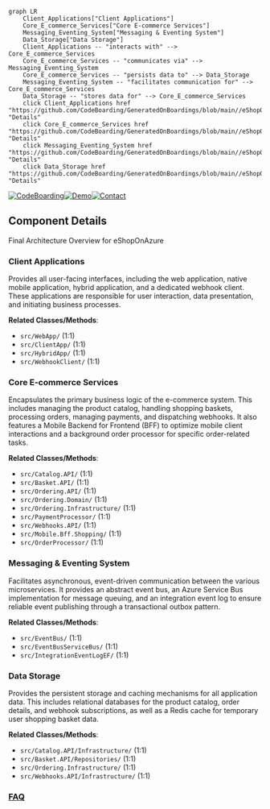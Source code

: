 ```mermaid
graph LR
    Client_Applications["Client Applications"]
    Core_E_commerce_Services["Core E-commerce Services"]
    Messaging_Eventing_System["Messaging & Eventing System"]
    Data_Storage["Data Storage"]
    Client_Applications -- "interacts with" --> Core_E_commerce_Services
    Core_E_commerce_Services -- "communicates via" --> Messaging_Eventing_System
    Core_E_commerce_Services -- "persists data to" --> Data_Storage
    Messaging_Eventing_System -- "facilitates communication for" --> Core_E_commerce_Services
    Data_Storage -- "stores data for" --> Core_E_commerce_Services
    click Client_Applications href "https://github.com/CodeBoarding/GeneratedOnBoardings/blob/main//eShopOnAzure/Client_Applications.md" "Details"
    click Core_E_commerce_Services href "https://github.com/CodeBoarding/GeneratedOnBoardings/blob/main//eShopOnAzure/Core_E_commerce_Services.md" "Details"
    click Messaging_Eventing_System href "https://github.com/CodeBoarding/GeneratedOnBoardings/blob/main//eShopOnAzure/Messaging_Eventing_System.md" "Details"
    click Data_Storage href "https://github.com/CodeBoarding/GeneratedOnBoardings/blob/main//eShopOnAzure/Data_Storage.md" "Details"
```
[![CodeBoarding](https://img.shields.io/badge/Generated%20by-CodeBoarding-9cf?style=flat-square)](https://github.com/CodeBoarding/GeneratedOnBoardings)[![Demo](https://img.shields.io/badge/Try%20our-Demo-blue?style=flat-square)](https://www.codeboarding.org/demo)[![Contact](https://img.shields.io/badge/Contact%20us%20-%20contact@codeboarding.org-lightgrey?style=flat-square)](mailto:contact@codeboarding.org)

## Component Details

Final Architecture Overview for eShopOnAzure

### Client Applications
Provides all user-facing interfaces, including the web application, native mobile application, hybrid application, and a dedicated webhook client. These applications are responsible for user interaction, data presentation, and initiating business processes.


**Related Classes/Methods**:

- `src/WebApp/` (1:1)
- `src/ClientApp/` (1:1)
- `src/HybridApp/` (1:1)
- `src/WebhookClient/` (1:1)


### Core E-commerce Services
Encapsulates the primary business logic of the e-commerce system. This includes managing the product catalog, handling shopping baskets, processing orders, managing payments, and dispatching webhooks. It also features a Mobile Backend for Frontend (BFF) to optimize mobile client interactions and a background order processor for specific order-related tasks.


**Related Classes/Methods**:

- `src/Catalog.API/` (1:1)
- `src/Basket.API/` (1:1)
- `src/Ordering.API/` (1:1)
- `src/Ordering.Domain/` (1:1)
- `src/Ordering.Infrastructure/` (1:1)
- `src/PaymentProcessor/` (1:1)
- `src/Webhooks.API/` (1:1)
- `src/Mobile.Bff.Shopping/` (1:1)
- `src/OrderProcessor/` (1:1)


### Messaging & Eventing System
Facilitates asynchronous, event-driven communication between the various microservices. It provides an abstract event bus, an Azure Service Bus implementation for message queuing, and an integration event log to ensure reliable event publishing through a transactional outbox pattern.


**Related Classes/Methods**:

- `src/EventBus/` (1:1)
- `src/EventBusServiceBus/` (1:1)
- `src/IntegrationEventLogEF/` (1:1)


### Data Storage
Provides the persistent storage and caching mechanisms for all application data. This includes relational databases for the product catalog, order details, and webhook subscriptions, as well as a Redis cache for temporary user shopping basket data.


**Related Classes/Methods**:

- `src/Catalog.API/Infrastructure/` (1:1)
- `src/Basket.API/Repositories/` (1:1)
- `src/Ordering.Infrastructure/` (1:1)
- `src/Webhooks.API/Infrastructure/` (1:1)




### [FAQ](https://github.com/CodeBoarding/GeneratedOnBoardings/tree/main?tab=readme-ov-file#faq)